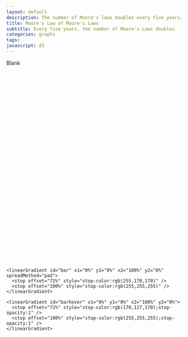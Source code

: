 ```yaml
---
layout: default
description: The number of Moore's laws doubles every five years.
title: Moore's Law of Moore's Laws
subtitle: Every five years, the number of Moore's Laws doubles.
categories: graphs
tags:
javascript: d3
---
```


<style>
  text,circle {pointer-events:none}
  .bars:hover {fill:url(#barhover)}
</style>


Blank


<svg id="mooreslaw" viewbox="0 0 720 720">
  <defs>

    <linearGradient id="bar" x1="0%" y1="0%" x2="100%" y2="0%" spreadMethod="pad">
      <stop offset="72%" style="stop-color:rgb(255,170,170)" />
      <stop offset="100%" style="stop-color:rgb(255,255,255)" />
    </linearGradient>

    <linearGradient id="barhover" x1="0%" y1="0%" x2="100%" y2="0%">
      <stop offset="72%" style="stop-color:rgb(170,127,170);stop-opacity:1" />
      <stop offset="100%" style="stop-color:rgb(255,255,255);stop-opacity:1" />
    </linearGradient>

  </defs>
</svg>

<script src='{{ site.url }}/js/mooreslaw.js'> </script>

